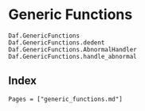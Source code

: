 # Generic Functions

```@docs
Daf.GenericFunctions
Daf.GenericFunctions.dedent
Daf.GenericFunctions.AbnormalHandler
Daf.GenericFunctions.handle_abnormal
```

## Index

```@index
Pages = ["generic_functions.md"]
```

